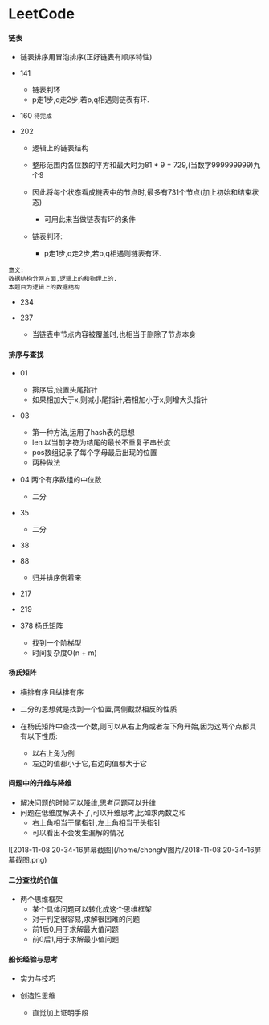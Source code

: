 # LeetCode

#### 链表

- 链表排序用冒泡排序(正好链表有顺序特性)

- 141
  - 链表判环
  - p走1步,q走2步,若p,q相遇则链表有环.

- 160 `待完成`

- 202
  - 逻辑上的链表结构

  - 整形范围内各位数的平方和最大时为81 * 9 = 729,(当数字999999999)九个9
  - 因此将每个状态看成链表中的节点时,最多有731个节点(加上初始和结束状态)
    - 可用此来当做链表有环的条件 

  - 链表判环:
    - p走1步,q走2步,若p,q相遇则链表有环.

```
意义:
数据结构分两方面,逻辑上的和物理上的.
本题目为逻辑上的数据结构
```

- 234

- 237
  - 当链表中节点内容被覆盖时,也相当于删除了节点本身


#### 排序与查找

- 01
  - 排序后,设置头尾指针
  - 如果相加大于x,则减小尾指针,若相加小于x,则增大头指针

- 03
  - 第一种方法,运用了hash表的思想
  - len 以当前字符为结尾的最长不重复子串长度
  - pos数组记录了每个字母最后出现的位置
  - 两种做法
- 04 两个有序数组的中位数
  - 二分
- 35
  - 二分
- 38

- 88
  - 归并排序倒着来
- 217
- 219
- 378 杨氏矩阵 
  - 找到一个阶梯型
  - 时间复杂度O(n + m)



#### 杨氏矩阵

- 横排有序且纵排有序

- 二分的思想就是找到一个位置,两侧截然相反的性质
- 在杨氏矩阵中查找一个数,则可以从右上角或者左下角开始,因为这两个点都具有以下性质:
  - 以右上角为例
  - 左边的值都小于它,右边的值都大于它

#### 问题中的升维与降维

- 解决问题的时候可以降维,思考问题可以升维
- 问题在低维度解决不了,可以升维思考,比如求两数之和
  - 右上角相当于尾指针,左上角相当于头指针
  - 可以看出不会发生漏解的情况

![2018-11-08 20-34-16屏幕截图](/home/chongh/图片/2018-11-08 20-34-16屏幕截图.png)

#### 二分查找的价值

- 两个思维框架
  - 某个具体问题可以转化成这个思维框架
  - 对于判定很容易,求解很困难的问题
  - 前1后0,用于求解最大值问题
  - 前0后1,用于求解最小值问题

#### 船长经验与思考

- 实力与技巧

- 创造性思维
  - 直觉加上证明手段